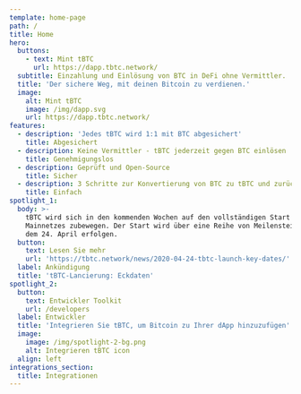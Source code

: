 ```yaml
---
template: home-page
path: /
title: Home
hero:
  buttons:
    - text: Mint tBTC
      url: https://dapp.tbtc.network/
  subtitle: Einzahlung und Einlösung von BTC in DeFi ohne Vermittler.
  title: 'Der sichere Weg, mit deinen Bitcoin zu verdienen.'
  image:
    alt: Mint tBTC
    image: /img/dapp.svg
    url: https://dapp.tbtc.network/
features:
  - description: 'Jedes tBTC wird 1:1 mit BTC abgesichert'
    title: Abgesichert
  - description: Keine Vermittler - tBTC jederzeit gegen BTC einlösen
    title: Genehmigungslos
  - description: Geprüft und Open-Source
    title: Sicher
  - description: 3 Schritte zur Konvertierung von BTC zu tBTC und zurück
    title: Einfach
spotlight_1:
  body: >-
    tBTC wird sich in den kommenden Wochen auf den vollständigen Start des
    Mainnetzes zubewegen. Der Start wird über eine Reihe von Meilensteinen ab
    dem 24. April erfolgen.
  button:
    text: Lesen Sie mehr
    url: 'https://tbtc.network/news/2020-04-24-tbtc-launch-key-dates/'
  label: Ankündigung
  title: 'tBTC-Lancierung: Eckdaten'
spotlight_2:
  button:
    text: Entwickler Toolkit
    url: /developers
  label: Entwickler
  title: 'Integrieren Sie tBTC, um Bitcoin zu Ihrer dApp hinzuzufügen'
  image:
    image: /img/spotlight-2-bg.png
    alt: Integrieren tBTC icon
  align: left
integrations_section:
  title: Integrationen
---
```

